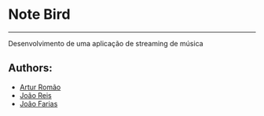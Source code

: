 # Note Bird
---
Desenvolvimento de uma aplicação de streaming de música

## Authors:
* [Artur Romão](https://github.com/artur-romao)
* [João Reis](https://github.com/joaoreis16)
* [João Farias](https://github.com/bernas04)

